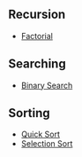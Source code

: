 ## Recursion
* [Factorial](/recursion/factorial)

## Searching
* [Binary Search](/search/binary_search)

## Sorting
* [Quick Sort](/sort/quicksort)
* [Selection Sort](/sort/selection_sort)
